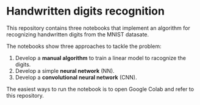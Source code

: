 # Handwritten digits recognition
This repository contains three notebooks that implement an algorithm for recognizing handwritten digits from the MNIST datasate. 

The notebooks show three approaches to tackle the problem:
1. Develop a **manual algorithm** to train a linear model  to racognize the digits.
2. Develop a simple **neural network** (NN).
3. Develop a **convolutional neural network** (CNN).

The easiest ways to run the notebook is to open Google Colab and refer to this repository.
